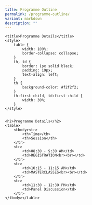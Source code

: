 ```yaml
---
title: Programme Outline
permalink: /programme-outline/
variant: markdown
description: ""
---
```




    
    
    <title>Programme Details</title>
    <style>
        table {
            width: 100%;
            border-collapse: collapse;
        }
        th, td {
            border: 1px solid black;
            padding: 10px;
            text-align: left;
        }
        th {
            background-color: #f2f2f2;
        }
        th:first-child, td:first-child {
            width: 30%;
        }
    </style>


    <h2>Programme Details</h2>
    <table>
        <tbody><tr>
            <th>Time</th>
            <th>Session</th>
        </tr>
        <tr>
            <td>08:30 - 9:30 AM</td>
            <td>REGISTRATION<br><br></td>
        </tr>
        <tr>
            <td>10:15 - 11:15 AM</td>
            <td>MASTERCLASSES<br><br></td>
        </tr>
        <tr>
            <td>11:30 - 12:30 PM</td>
            <td>Panel Discussion</td>
        </tr>
    </tbody></table>


